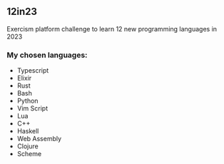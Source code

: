 ## 12in23

Exercism platform challenge to learn 12 new programming languages ​​in 2023  

### My chosen languages:

- Typescript
- Elixir 
- Rust 
- Bash
- Python
- Vim Script 
- Lua 
- C++
- Haskell
- Web Assembly 
- Clojure 
- Scheme
